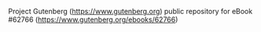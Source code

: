 Project Gutenberg (https://www.gutenberg.org) public repository for
eBook #62766 (https://www.gutenberg.org/ebooks/62766)
